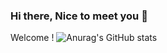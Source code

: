 ### Hi there, Nice to meet you 👋

Welcome !
![Anurag's GitHub stats](https://github-readme-stats.vercel.app/api?username=wglee0511&show_icons=true)


